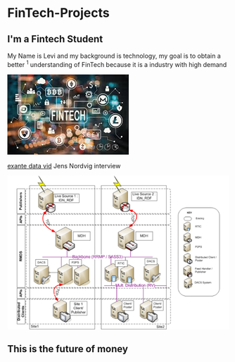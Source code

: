 # FinTech-Projects
## I'm a Fintech Student
My Name is Levi and my background is technology, my goal is to obtain a better <sup>1</sup> understanding of FinTech because it is a industry with high demand

![](https://github.com/lchristij/FinTech-Projects/blob/main/images/fintech.jpg)

[exante data vid](https://m.exantedata.com/2019/09/12144835/Jens_RealVision_Intro.mp4) Jens Nordvig interview

![](https://github.com/lchristij/FinTech-Projects/blob/main/images/MDmicroservices.png)

<h2>This is the future of money</h2>
